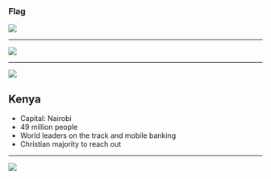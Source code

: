 ### Flag

![](https://upload.wikimedia.org/wikipedia/commons/4/49/Flag_of_Kenya.svg)

---

![](https://upload.wikimedia.org/wikipedia/commons/1/16/Location_Kenya_AU_Africa.svg)

---

![](https://res.cloudinary.com/kiekies/image/upload/v1659899550/prayer/cdywdjxsbpvxmxsirxui.jpg)

## Kenya

- Capital: Nairobi
- 49 million people
- World leaders on the track and mobile banking
- Christian majority to reach out

---

![](https://player.vimeo.com/video/48467274)

